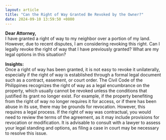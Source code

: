 ```yaml
---
layout: article
title: "Can the Right of Way Granted Be Revoked by the Owner?"
date: 2024-09-10 13:59:50 +0800
---
```


<p><strong>Dear Attorney,</strong><br>I have granted a right of way to my neighbor over a portion of my land. However, due to recent disputes, I am considering revoking this right. Can I legally revoke the right of way that I have previously granted? What are my legal options in this situation?</p><p><strong>Insights:</strong><br>Once a right of way has been granted, it is not easy to revoke it unilaterally, especially if the right of way is established through a formal legal document such as a contract, easement, or court order. The Civil Code of the Philippines recognizes the right of way as a legal encumbrance on the property, which usually cannot be revoked unless the conditions that justified its grant no longer exist. For example, if the property benefiting from the right of way no longer requires it for access, or if there has been abuse in its use, there may be grounds for revocation. However, this requires a legal process. If the right of way was contractual, you would need to review the terms of the agreement, as it may include provisions for revocation or modification. It is advisable to consult with a lawyer to assess your legal standing and options, as filing a case in court may be necessary to resolve this issue.</p>